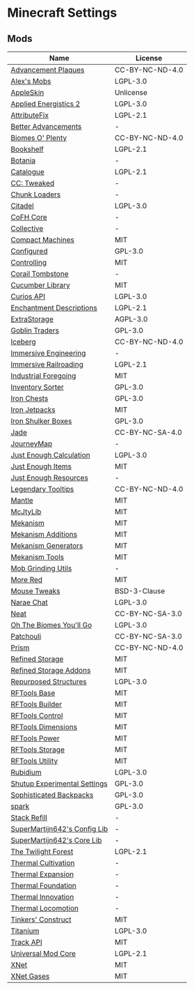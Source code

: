 # Minecraft Settings
## Mods
| Name | License |
| ---- | ------- |
| [Advancement Plaques](https://www.curseforge.com/minecraft/mc-mods/advancement-plaques) | CC-BY-NC-ND-4.0 |
| [Alex's Mobs](https://www.curseforge.com/minecraft/mc-mods/alexs-mobs) | LGPL-3.0 |
| [AppleSkin](https://www.curseforge.com/minecraft/mc-mods/appleskin) | Unlicense |
| [Applied Energistics 2](https://www.curseforge.com/minecraft/mc-mods/applied-energistics-2) | LGPL-3.0 |
| [AttributeFix](https://www.curseforge.com/minecraft/mc-mods/attributefix) | LGPL-2.1 |
| [Better Advancements](https://www.curseforge.com/minecraft/mc-mods/better-advancements) | - |
| [Biomes O' Plenty](https://www.curseforge.com/minecraft/mc-mods/biomes-o-plenty) | CC-BY-NC-ND-4.0 |
| [Bookshelf](https://www.curseforge.com/minecraft/mc-mods/bookshelf) | LGPL-2.1 |
| [Botania](https://www.curseforge.com/minecraft/mc-mods/botania) | - |
| [Catalogue](https://www.curseforge.com/minecraft/mc-mods/catalogue) | LGPL-2.1 |
| [CC: Tweaked](https://www.curseforge.com/minecraft/mc-mods/cc-tweaked) | - |
| [Chunk Loaders](https://www.curseforge.com/minecraft/mc-mods/chunk-loaders) | - |
| [Citadel](https://www.curseforge.com/minecraft/mc-mods/citadel) | LGPL-3.0 |
| [CoFH Core](https://www.curseforge.com/minecraft/mc-mods/cofh-core) | - |
| [Collective](https://www.curseforge.com/minecraft/mc-mods/collective) | - |
| [Compact Machines](https://www.curseforge.com/minecraft/mc-mods/compact-machines) | MIT |
| [Configured](https://www.curseforge.com/minecraft/mc-mods/configured) | GPL-3.0 |
| [Controlling](https://www.curseforge.com/minecraft/mc-mods/controlling) | MIT |
| [Corail Tombstone](https://www.curseforge.com/minecraft/mc-mods/corail-tombstone) | - |
| [Cucumber Library](https://www.curseforge.com/minecraft/mc-mods/cucumber) | MIT |
| [Curios API](https://www.curseforge.com/minecraft/mc-mods/curios) | LGPL-3.0 |
| [Enchantment Descriptions](https://www.curseforge.com/minecraft/mc-mods/enchantment-descriptions) | LGPL-2.1 |
| [ExtraStorage](https://www.curseforge.com/minecraft/mc-mods/extrastorage) | AGPL-3.0 |
| [Goblin Traders](https://www.curseforge.com/minecraft/mc-mods/goblin-traders) | GPL-3.0 |
| [Iceberg](https://www.curseforge.com/minecraft/mc-mods/iceberg) | CC-BY-NC-ND-4.0 |
| [Immersive Engineering](https://www.curseforge.com/minecraft/mc-mods/immersive-engineering) | - |
| [Immersive Railroading](https://www.curseforge.com/minecraft/mc-mods/immersive-railroading) | LGPL-2.1 |
| [Industrial Foregoing](https://www.curseforge.com/minecraft/mc-mods/industrial-foregoing) | MIT |
| [Inventory Sorter](https://www.curseforge.com/minecraft/mc-mods/inventory-sorter) | GPL-3.0 |
| [Iron Chests](https://www.curseforge.com/minecraft/mc-mods/iron-chests) | GPL-3.0 |
| [Iron Jetpacks](https://www.curseforge.com/minecraft/mc-mods/iron-jetpacks) | MIT |
| [Iron Shulker Boxes](https://www.curseforge.com/minecraft/mc-mods/iron-shulker-boxes) | GPL-3.0 |
| [Jade](https://www.curseforge.com/minecraft/mc-mods/jade) | CC-BY-NC-SA-4.0 |
| [JourneyMap](https://www.curseforge.com/minecraft/mc-mods/journeymap) | - |
| [Just Enough Calculation](https://www.curseforge.com/minecraft/mc-mods/just-enough-calculation) | LGPL-3.0 |
| [Just Enough Items](https://www.curseforge.com/minecraft/mc-mods/jei) | MIT |
| [Just Enough Resources](https://www.curseforge.com/minecraft/mc-mods/just-enough-resources-jer) | - |
| [Legendary Tooltips](https://www.curseforge.com/minecraft/mc-mods/legendary-tooltips) | CC-BY-NC-ND-4.0 |
| [Mantle](https://www.curseforge.com/minecraft/mc-mods/mantle) | MIT |
| [McJtyLib](https://www.curseforge.com/minecraft/mc-mods/mcjtylib) | MIT |
| [Mekanism](https://www.curseforge.com/minecraft/mc-mods/mekanism) | MIT |
| [Mekanism Additions](https://www.curseforge.com/minecraft/mc-mods/mekanism-additions) | MIT |
| [Mekanism Generators](https://www.curseforge.com/minecraft/mc-mods/mekanism-generators) | MIT |
| [Mekanism Tools](https://www.curseforge.com/minecraft/mc-mods/mekanism-tools) | MIT |
| [Mob Grinding Utils](https://www.curseforge.com/minecraft/mc-mods/mob-grinding-utils) | - |
| [More Red](https://www.curseforge.com/minecraft/mc-mods/more-red) | MIT |
| [Mouse Tweaks](https://www.curseforge.com/minecraft/mc-mods/mouse-tweaks) | BSD-3-Clause |
| [Narae Chat](https://github.com/sokcuri/NaraeChat) | LGPL-3.0 |
| [Neat](https://www.curseforge.com/minecraft/mc-mods/neat) | CC-BY-NC-SA-3.0 |
| [Oh The Biomes You'll Go](https://www.curseforge.com/minecraft/mc-mods/oh-the-biomes-youll-go) | LGPL-3.0 |
| [Patchouli](https://www.curseforge.com/minecraft/mc-mods/patchouli) | CC-BY-NC-SA-3.0 |
| [Prism](https://www.curseforge.com/minecraft/mc-mods/prism-lib) | CC-BY-NC-ND-4.0 |
| [Refined Storage](https://www.curseforge.com/minecraft/mc-mods/refined-storage) | MIT |
| [Refined Storage Addons](https://www.curseforge.com/minecraft/mc-mods/refined-storage-addons) | MIT |
| [Repurposed Structures](https://www.curseforge.com/minecraft/mc-mods/repurposed-structures) | LGPL-3.0 |
| [RFTools Base](https://www.curseforge.com/minecraft/mc-mods/rftools-base) | MIT |
| [RFTools Builder](https://www.curseforge.com/minecraft/mc-mods/rftools-builder) | MIT |
| [RFTools Control](https://www.curseforge.com/minecraft/mc-mods/rftools-control) | MIT |
| [RFTools Dimensions](https://www.curseforge.com/minecraft/mc-mods/rftools-dimensions) | MIT |
| [RFTools Power](https://www.curseforge.com/minecraft/mc-mods/rftools-power) | MIT |
| [RFTools Storage](https://www.curseforge.com/minecraft/mc-mods/rftools-storage) | MIT |
| [RFTools Utility](https://www.curseforge.com/minecraft/mc-mods/rftools-utility) | MIT |
| [Rubidium](https://www.curseforge.com/minecraft/mc-mods/rubidium) | LGPL-3.0 |
| [Shutup Experimental Settings](https://www.curseforge.com/minecraft/mc-mods/shutup-experimental-settings) | GPL-3.0 |
| [Sophisticated Backpacks](https://www.curseforge.com/minecraft/mc-mods/sophisticated-backpacks) | GPL-3.0 |
| [spark](https://www.curseforge.com/minecraft/mc-mods/spark) | GPL-3.0 |
| [Stack Refill](https://www.curseforge.com/minecraft/mc-mods/stack-refill) | - |
| [SuperMartijn642's Config Lib](https://www.curseforge.com/minecraft/mc-mods/supermartijn642s-config-lib) | - |
| [SuperMartijn642's Core Lib](https://www.curseforge.com/minecraft/mc-mods/supermartijn642s-core-lib) | - |
| [The Twilight Forest](https://www.curseforge.com/minecraft/mc-mods/the-twilight-forest) | LGPL-2.1 |
| [Thermal Cultivation](https://www.curseforge.com/minecraft/mc-mods/thermal-cultivation) | - |
| [Thermal Expansion](https://www.curseforge.com/minecraft/mc-mods/thermal-expansion) | - |
| [Thermal Foundation](https://www.curseforge.com/minecraft/mc-mods/thermal-foundation) | - |
| [Thermal Innovation](https://www.curseforge.com/minecraft/mc-mods/thermal-innovation) | - |
| [Thermal Locomotion](https://www.curseforge.com/minecraft/mc-mods/thermal-locomotion) | - |
| [Tinkers' Construct](https://www.curseforge.com/minecraft/mc-mods/tinkers-construct) | MIT |
| [Titanium](https://www.curseforge.com/minecraft/mc-mods/titanium) | LGPL-3.0 |
| [Track API](https://www.curseforge.com/minecraft/mc-mods/track-api) | MIT |
| [Universal Mod Core](https://www.curseforge.com/minecraft/mc-mods/universal-mod-core) | LGPL-2.1 |
| [XNet](https://www.curseforge.com/minecraft/mc-mods/xnet) | MIT |
| [XNet Gases](https://www.curseforge.com/minecraft/mc-mods/xnet-gases) | MIT |